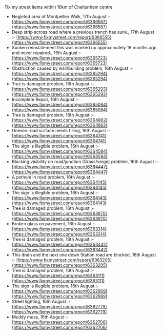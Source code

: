 Fix my street items within 10km of Cheltenham centre

<!-- fix_marker starts -->

- Negleted area of Montpellier Walk, 17th August :- [https://www.fixmystreet.com/report/6366587](https://www.fixmystreet.com/report/6366587)
- Deep strip across road where a previous trench has sunk., 17th August :- [https://www.fixmystreet.com/report/6366555](https://www.fixmystreet.com/report/6366555)
- Sunken reinstatement this was marked up approximately 18 months ago and never repaired., 16th August :- [https://www.fixmystreet.com/report/6365723](https://www.fixmystreet.com/report/6365723)
- Obstruction caused by wall/building problem, 16th August :- [https://www.fixmystreet.com/report/6365294](https://www.fixmystreet.com/report/6365294)
- Tree is damaged problem, 16th August :- [https://www.fixmystreet.com/report/6365293](https://www.fixmystreet.com/report/6365293)
- Incomplete Repair, 16th August :- [https://www.fixmystreet.com/report/6365084](https://www.fixmystreet.com/report/6365084)
- Tree is damaged problem, 16th August :- [https://www.fixmystreet.com/report/6364862](https://www.fixmystreet.com/report/6364862)
- Uneven road surface needs filling, 16th August :- [https://www.fixmystreet.com/report/6364741](https://www.fixmystreet.com/report/6364741)
- The sign is illegible problem, 16th August :- [https://www.fixmystreet.com/report/6364584](https://www.fixmystreet.com/report/6364584)
- Blocking visibility on road/junction (Grass/verge) problem, 16th August :- [https://www.fixmystreet.com/report/6364447](https://www.fixmystreet.com/report/6364447)
- A pothole in road problem, 16th August :- [https://www.fixmystreet.com/report/6364145](https://www.fixmystreet.com/report/6364145)
- The sign is illegible problem, 16th August :- [https://www.fixmystreet.com/report/6364143](https://www.fixmystreet.com/report/6364143)
- Tree is damaged problem, 16th August :- [https://www.fixmystreet.com/report/6363970](https://www.fixmystreet.com/report/6363970)
- Broken glass on pavement, 16th August :- [https://www.fixmystreet.com/report/6363314](https://www.fixmystreet.com/report/6363314)
- Tree is damaged problem, 16th August :- [https://www.fixmystreet.com/report/6363442](https://www.fixmystreet.com/report/6363442)
- This drain and the next one down Station road are blocked, 16th August :- [https://www.fixmystreet.com/report/6363205](https://www.fixmystreet.com/report/6363205)
- Tree is damaged problem, 16th August :- [https://www.fixmystreet.com/report/6363111](https://www.fixmystreet.com/report/6363111)
- The sign is illegible problem, 16th August :- [https://www.fixmystreet.com/report/6362969](https://www.fixmystreet.com/report/6362969)
- Street lighting, 16th August :- [https://www.fixmystreet.com/report/6362779](https://www.fixmystreet.com/report/6362779)
- Muddy mess, 16th August :- [https://www.fixmystreet.com/report/6362706](https://www.fixmystreet.com/report/6362706)

<!-- fix_marker ends -->